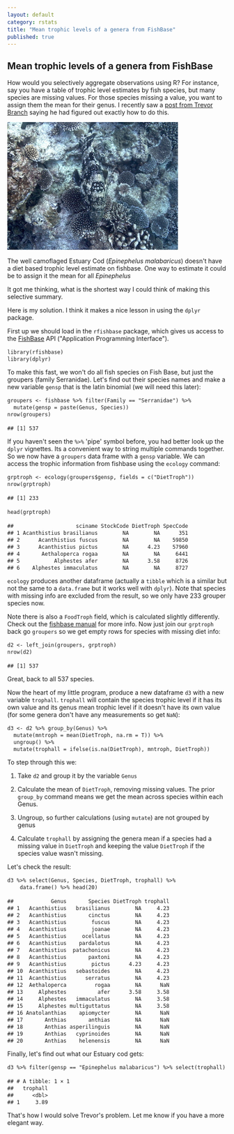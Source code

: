 ```yaml
---
layout: default
category: rstats
title: "Mean trophic levels of a genera from FishBase"
published: true
---
```


Mean trophic levels of a genera from FishBase
---------------------------------------------

How would you selectively aggregate observations using R? For instance,
say you have a table of trophic level estimates by fish species, but
many species are missing values. For those species missing a value, you
want to assign them the mean for their genus. I recently saw a [post from
Trevor Branch](https://twitter.com/TrevorABranch/status/845032570081325056) saying he had figured out exactly how to do this.

<div class = "image_caption">
<img src ="/images/estuary-cod.JPG" alt="" class="image_float"/>
<p> The well camoflaged Estuary Cod (<i>Epinephelus malabaricus</i>) doesn't have a diet based trophic level estimate on fishbase. One way to estimate it could be to assign it the mean for all <i>Epinephelus</i></p>
</div>

It got me thinking, what is the shortest way I could think of making
this selective summary.

Here is my solution. I think it makes a nice lesson in using the `dplyr`
package.

First up we should load in the `rfishbase` package, which gives us
access to the [FishBase](http://www.fishbase.org) API ("Application
Programming Interface").

    library(rfishbase)
    library(dplyr)

To make this fast, we won't do all fish species on Fish Base, but just
the groupers (family Serranidae). Let's find out their species names and
make a new variable `gensp` that is the latin binomial (we will need
this later):

    groupers <- fishbase %>% filter(Family == "Serranidae") %>%
      mutate(gensp = paste(Genus, Species))
    nrow(groupers)

    ## [1] 537

If you haven't seen the `%>%` 'pipe' symbol before, you had better look
up the `dplyr` vignettes. Its a convenient way to string multiple
commands together. So we now have a `groupers` data frame with a `gensp`
variable. We can access the trophic information from fishbase using the
`ecology` command:

    grptroph <- ecology(groupers$gensp, fields = c("DietTroph"))
    nrow(grptroph)

    ## [1] 233

    head(grptroph)

    ##                    sciname StockCode DietTroph SpecCode
    ## 1 Acanthistius brasilianus        NA        NA      351
    ## 2      Acanthistius fuscus        NA        NA    59850
    ## 3      Acanthistius pictus        NA      4.23    57960
    ## 4       Aethaloperca rogaa        NA        NA     6441
    ## 5           Alphestes afer        NA      3.58     8726
    ## 6    Alphestes immaculatus        NA        NA     8727

`ecology` produces another dataframe (actually a `tibble` which is a
similar but not the same to a `data.frame` but it works well with
`dplyr`). Note that species with missing info are excluded from the
result, so we only have 233 grouper species now.

Note there is also a `FoodTroph` field, which is calculated slightly
differently. Check out the [fishbase
manual](http://www.fishbase.org/manual/english/fishbasethe_ecology_table.htm)
for more info.
Now just join our `grptroph` back go `groupers` so we get empty rows for
species with missing diet info:

    d2 <- left_join(groupers, grptroph)
    nrow(d2)

    ## [1] 537

Great, back to all 537 species.

Now the heart of my little program, produce a new dataframe `d3` with a
new variable `trophall`. `trophall` will contain the species trophic
level if it has its own value and its genus mean trophic level if it doesn't have
its own value (for some genera don't have any measurements so get
`NaN`):

    d3 <- d2 %>% group_by(Genus) %>%
      mutate(mntroph = mean(DietTroph, na.rm = T)) %>%
      ungroup() %>%
      mutate(trophall = ifelse(is.na(DietTroph), mntroph, DietTroph))

To step through this we:

1. Take `d2` and group it by the variable
`Genus`

2. Calculate the mean of `DietTroph`, removing missing values.
The prior `group_by` command means we get the mean across species within
each Genus.

3. Ungroup, so further calculations (using `mutate`) are not
grouped by genus

4. Calculate `trophall` by assigning the genera mean if
a species had a missing value in `DietTroph` and keeping the value
`DietTroph` if the species value wasn't missing.


Let's check the result:

    d3 %>% select(Genus, Species, DietTroph, trophall) %>%
        data.frame() %>% head(20)

    ##            Genus       Species DietTroph trophall
    ## 1   Acanthistius   brasilianus        NA     4.23
    ## 2   Acanthistius       cinctus        NA     4.23
    ## 3   Acanthistius        fuscus        NA     4.23
    ## 4   Acanthistius        joanae        NA     4.23
    ## 5   Acanthistius     ocellatus        NA     4.23
    ## 6   Acanthistius    pardalotus        NA     4.23
    ## 7   Acanthistius  patachonicus        NA     4.23
    ## 8   Acanthistius       paxtoni        NA     4.23
    ## 9   Acanthistius        pictus      4.23     4.23
    ## 10  Acanthistius   sebastoides        NA     4.23
    ## 11  Acanthistius      serratus        NA     4.23
    ## 12  Aethaloperca         rogaa        NA      NaN
    ## 13     Alphestes          afer      3.58     3.58
    ## 14     Alphestes   immaculatus        NA     3.58
    ## 15     Alphestes multiguttatus        NA     3.58
    ## 16 Anatolanthias    apiomycter        NA      NaN
    ## 17       Anthias       anthias        NA      NaN
    ## 18       Anthias asperilinguis        NA      NaN
    ## 19       Anthias   cyprinoides        NA      NaN
    ## 20       Anthias    helenensis        NA      NaN

Finally, let's find out what our Estuary cod gets:

    d3 %>% filter(gensp == "Epinephelus malabaricus") %>% select(trophall)

    ## # A tibble: 1 × 1
    ##   trophall
    ##      <dbl>
    ## 1     3.89

That's how I would solve Trevor's problem. Let me know if you have a
more elegant way.
